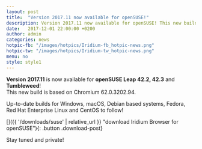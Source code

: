 ```yaml
---
layout: post
title:  "Version 2017.11 now available for openSUSE!"
description: Version 2017.11 now available for openSUSE! This new build is based on Chromium 62.0.3202.94.
date:   2017-12-01 22:00:00 +0200
author:	admin
categories: news
hotpic-fb: "/images/hotpics/Iridium-fb_hotpic-news.png"
hotpic-tw: "/images/hotpics/Iridium-tw_hotpic-news.png"
menu: no
style: style1
---
```


**Version 2017.11** is now available for **openSUSE Leap 42.2, 42.3** and **Tumbleweed**!    
This new build is based on Chromium 62.0.3202.94.     
     
Up-to-date builds for Windows, macOS, Debian based systems, Fedora, Red Hat Enterprise Linux and CentOS to follow!     
     
[]({{ '/downloads/suse' | relative_url }} "download Iridium Browser for openSUSE"){: .button .download-post}     
      
Stay tuned and private!